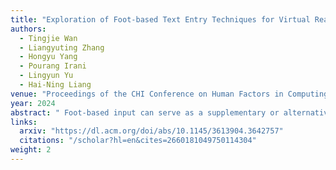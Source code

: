 ```yaml
---
title: "Exploration of Foot-based Text Entry Techniques for Virtual Reality Environments"
authors:
  - Tingjie Wan
  - Liangyuting Zhang
  - Hongyu Yang
  - Pourang Irani
  - Lingyun Yu
  - Hai-Ning Liang
venue: "Proceedings of the CHI Conference on Human Factors in Computing Systems"
year: 2024
abstract: " Foot-based input can serve as a supplementary or alternative approach to text entry in virtual reality (VR). This work explores the feasibility and design of foot-based techniques that are hands-free. We first conducted a preliminary study to assess foot-based text entry in standing and seated positions with tap and swipe input approaches. The findings showed that foot-based text input was feasible, with the possibility for performance and usability improvements. We then developed three foot-based techniques, including two tap-based techniques (FeetSymTap and FeetAsymTap) and one swipe-based technique (FeetGestureTap), and evaluated their performance via another user study. The results show that the two tap-based techniques supported entry rates of 11.12 WPM and 10.80 WPM, while the swipe-based technique led to 9.16 WPM. Our findings provide a solid foundation for the future design and …"
links:
  arxiv: "https://dl.acm.org/doi/abs/10.1145/3613904.3642757"
  citations: "/scholar?hl=en&cites=2660181049750114304"
weight: 2
---
```

